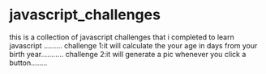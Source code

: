 # javascript_challenges
this is a collection of javascript challenges that i completed to learn javascript .........
    challenge 1:it will calculate the your age in days from your birth year...........
    challenge 2:it will generate a pic whenever you click a button........
